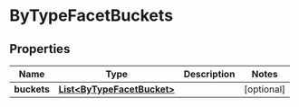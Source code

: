 

# ByTypeFacetBuckets

## Properties

Name | Type | Description | Notes
------------ | ------------- | ------------- | -------------
**buckets** | [**List&lt;ByTypeFacetBucket&gt;**](ByTypeFacetBucket.md) |  |  [optional]



